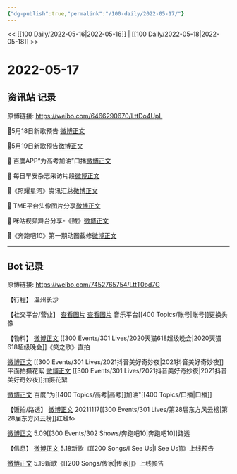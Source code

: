 ```yaml
---
{"dg-publish":true,"permalink":"/100-daily/2022-05-17/"}
---
```



<< [[100 Daily/2022-05-16\|2022-05-16]] | [[100 Daily/2022-05-18\|2022-05-18]] >>

# 2022-05-17

## 资讯站 记录

原博链接: https://weibo.com/6466290670/LttDo4UpL

🌟5月18日新歌预告 [微博正文](https://m.weibo.cn/6466290670/4770054489769491)

🌟5月19日新歌预告[微博正文](https://m.weibo.cn/6466290670/4770100051447051)

🌟 百度APP“为高考加油”口播[微博正文](https://m.weibo.cn/6466290670/4770206792554380)

🌟 每日早安杂志采访片段[微博正文](https://m.weibo.cn/6466290670/4770023158318006)

🌟《照耀星河》资讯汇总[微博正文](https://m.weibo.cn/6466290670/4770154275408411)

🌟 TME平台头像图片分享[微博正文](https://m.weibo.cn/6466290670/4770149829447943)

🌟 咪咕视频舞台分享-《贼》[微博正文](https://m.weibo.cn/6466290670/4770144233980830)

🌟《奔跑吧10》第一期动图截修[微博正文](https://m.weibo.cn/6466290670/4770226493459621)

---
## Bot 记录

原博链接: https://weibo.com/7452765754/LttT0bd7G

【行程】
温州长沙

【社交平台/营业】
[查看图片](https://wx2.sinaimg.cn/large/0088n2Pggy1h2bpj7iwybj30u00u00v5.jpg) [查看图片](https://wx4.sinaimg.cn/large/0088n2Pggy1h2bpltbm65j30u00u0jsj.jpg) 音乐平台[[400 Topics/账号\|账号]]更换头像

【物料】
[微博正文](https://m.weibo.cn/7760763321/4770128836954801) [[300 Events/301 Lives/2020天猫618超级晚会\|2020天猫618超级晚会]]《笑之歌》直拍

[微博正文](https://m.weibo.cn/6135453135/4770071702671956) [[300 Events/301 Lives/2021抖音美好奇妙夜\|2021抖音美好奇妙夜]]平面拍摄花絮
[微博正文](https://m.weibo.cn/5561048127/4770242243593214) [[300 Events/301 Lives/2021抖音美好奇妙夜\|2021抖音美好奇妙夜]]拍摄花絮

[微博正文](https://m.weibo.cn/6466290670/4770206792554380) 百度"为[[400 Topics/高考\|高考]]加油"[[400 Topics/口播\|口播]]

【饭拍/路透】
[微博正文](https://m.weibo.cn/7633014126/4770057546631275) 20211117[[300 Events/301 Lives/第28届东方风云榜\|第28届东方风云榜]]红毯fo

[微博正文](https://m.weibo.cn/6056974242/4770134885926973) 5.09[[300 Events/302 Shows/奔跑吧10\|奔跑吧10]]路透

【信息】
[微博正文](https://m.weibo.cn/5248300719/4770053364911374) 5.18新歌《[[200 Songs/I See Us\|I See Us]]》上线预告

[微博正文](https://m.weibo.cn/5248300719/4770099078104128) 5.19新歌《[[200 Songs/传家\|传家]]》上线预告
